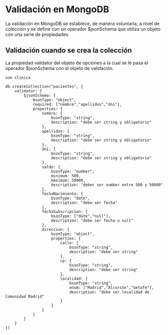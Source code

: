 # Validación en MongoDB

La validación en MongoDB se establece, de manera voluntaria, a nivel de colección y se define
con un operador $jsonSchema que utiliza un objeto con una serie de propiedades.

## Validación cuando se crea la colección

La propiedad validator del objeto de opciones a la cual se le pasa el operador $jsonSchema con el
objeto de validación.

```
use clinica

db.createCollection("pacientes", {
    validator: {
        $jsonSchema: {
            bsonType: "object",
            required: ["nombre","apellidos","dni"],
            properties: {
                nombre: {
                    bsonType: "string",
                    description: "debe ser string y obligatorio"
                },
                apellidos: {
                    bsonType: "string",
                    description: "debe ser string y obligatorio"
                },
                dni: {
                    bsonType: "string",
                    description: "debe ser string y obligatorio"
                },
                saldo: {
                    bsonType: "number",
                    minimum: 500,
                    maximum: 50000,
                    description: "deber ser number entre 500 y 50000"
                },
                fechaNacimiento: {
                    bsonType: "date",
                    description: "debe ser fecha"
                },
                fechaSubscripcion: {
                    bsonType: ["date","null"],
                    description: "debe ser fecha o null"
                },
                direccion: {
                    bsonType: "object",
                    properties: {
                        calle: {
                            bsonType: "string",
                            description: "debe ser string"      
                        },
                        cp: {
                            bsonType: "string",
                            description: "debe ser string"      
                        },
                        localidad: {
                            bsonType: "string",
                            enum: ["Madrid","Alcorcón","Getafe"],
                            description: "debe ser localidad de Comunidad Madrid"      
                        }
                    }
                }
            }
        }
    }
})


```